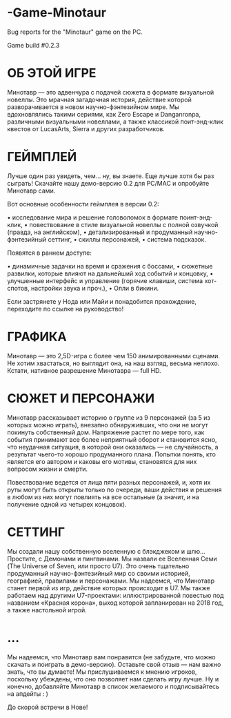 # -Game-Minotaur
Bug reports for the "Minotaur" game on the PC.

Game build #0.2.3

# ОБ ЭТОЙ ИГРЕ

Минотавр — это адвенчура с подачей сюжета в формате визуальной новеллы. Это мрачная загадочная история, действие которой разворачивается в новом научно-фэнтезийном мире. Мы вдохновлялись такими сериями, как Zero Escape и Danganronpa, различными визуальными новеллами, а также классикой поит-энд-клик квестов от LucasArts, Sierra и других разработчиков.

# ГЕЙМПЛЕЙ

Лучше один раз увидеть, чем... ну, вы знаете. Еще лучше хотя бы раз сыграть! Скачайте нашу демо-версию 0.2 для PC/MAC и опробуйте Минотавр сами.

Вот основные особенности геймплея в версии 0.2:

• исследование мира и решение головоломок в формате поинт-энд-клик,
• повествование в стиле визуальной новеллы с полной озвучкой (правда, на английском),
• детализированный и продуманный научно-фэнтезийный сеттинг,
• скиллы персонажей,
• система подсказок.

Появятся в раннем доступе:

• динамичные задачки на время и сражения с боссами,
• сюжетные развилки, которые влияют на дальнейший ход событий и концовку,
• улучшенные интерфейс и управление (горячие клавиши, система хот-спотов, настройки звука и проч.),
• Олли в бикини.

Если застрянете у Нода или Майи и понадобится прохождение, переходите по ссылке на руководство!

# ГРАФИКА

Минотавр — это 2,5D-игра с более чем 150 анимированными сценами. Не хотим хвастаться, но выглядит она, на наш взгляд, весьма неплохо. Кстати, нативное разрешение Минотавра — full HD.

# СЮЖЕТ И ПЕРСОНАЖИ

Минотавр рассказывает историю о группе из 9 персонажей (за 5 из которых можно играть), внезапно обнаруживших, что они не могут покинуть собственный дом. Напряжение растет по мере того, как события принимают все более неприятный оборот и становится ясно, что неудачная ситуация, в которой они оказались — не случайность, а результат чьего-то хорошо продуманного плана. Попытки понять, кто является его автором и каковы его мотивы, становятся для них вопросом жизни и смерти.

Повествование ведется от лица пяти разных персонажей, и, хотя их руты могут быть открыты только по очереди, ваши действия и решения в любом из них могут повлиять на все остальные (а значит, и на получение одной из четырех концовок).

# СЕТТИНГ

Мы создали нашу собственную вселенную с блэкджеком и шлю… Простите, с Демонами и пингвинами. Мы назвали ее Вселенная Семи (The Universe of Seven, или просто U7). Это очень тщательно продуманный научно-фэнтезийный мир со своими историей, географией, правилами и персонажами. Мы надеемся, что Минотавр станет первой из игр, действие которых происходит в U7. Мы также работаем над другими U7-проектами: иллюстрированной повестью под названием «Красная корона», выход которой запланирован на 2018 год, а также настольной игрой.

# ...

Мы надеемся, что Минотавр вам понравится (не забудьте, что можно скачать и поиграть в демо-версию). Оставьте свой отзыв — нам важно знать, что вы думаете! Мы прислушиваемся к мнению игроков, поскольку убеждены, что оно позволяет нам сделать игру лучше. Ну и конечно, добавляйте Минотавр в список желаемого и подписывайтесь на апдейты : ) 

До скорой встречи в Нове!
